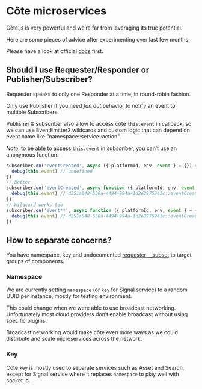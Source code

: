 # Côte microservices

Côte.js is very powerful and we’re far from leveraging its true potential.

Here are some pieces of advice after experimenting over last few months.

Please have a look at official [docs](https://github.com/dashersw/cote) first.

## Should I use Requester/Responder or Publisher/Subscriber?

Requester speaks to only one Responder at a time, in round-robin fashion.

Only use Publisher if you need _fan out_ behavior to notify an event to multiple Subscribers.

Publisher & subscriber also allow to access côte `this.event` in callback, so we can use EventEmitter2 wildcards and custom logic that can depend on event name like "namespace::service::action".

_Note_: to be able to access `this.event` in subscriber, you can’t use an anonymous function.

```js
subscriber.on('eventCreated', async ({ platformId, env, event } = {}) => {
  debug(this.event) // undefined
})
// Better
subscriber.on('eventCreated', async function ({ platformId, env, event } = {}) {
  debug(this.event) // d251a048-550a-4494-994a-1d2e3975941c::eventCreated
})
// Wildcard works too
subscriber.on('event**', async function ({ platformId, env, event } = {}) {
  debug(this.event) // d251a048-550a-4494-994a-1d2e3975941c::eventCreated
})
```

## How to separate concerns?

You have namespace, key and undocumented [requester __subset](https://github.com/dashersw/cote/pull/150) to target groups of components.

### Namespace

We are currently setting `namespace` (or `key` for Signal service) to a random UUID per instance, mostly for testing environment.

This could change when we were able to use broadcast networking. Unfortunately most cloud providers don’t enable broadcast without using specific plugins.

Broadcast networking would make côte even more ways as we could distribute and scale microservices across the network.

### Key

Côte `key` is mostly used to separate services such as Asset and Search, except for Signal service where it replaces `namespace` to play well with socket.io.
